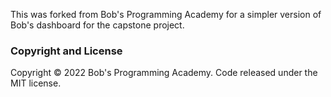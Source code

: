 This was forked from Bob's Programming Academy for a simpler version of Bob's dashboard for the capstone project.


### Copyright and License

Copyright © 2022 Bob's Programming Academy. Code released under the MIT license.

